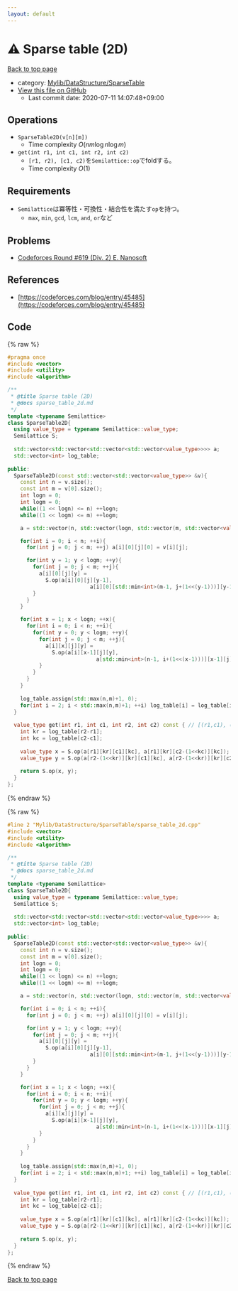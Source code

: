 ```yaml
---
layout: default
---
```


<!-- mathjax config similar to math.stackexchange -->
<script type="text/javascript" async
  src="https://cdnjs.cloudflare.com/ajax/libs/mathjax/2.7.5/MathJax.js?config=TeX-MML-AM_CHTML">
</script>
<script type="text/x-mathjax-config">
  MathJax.Hub.Config({
    TeX: { equationNumbers: { autoNumber: "AMS" }},
    tex2jax: {
      inlineMath: [ ['$','$'] ],
      processEscapes: true
    },
    "HTML-CSS": { matchFontHeight: false },
    displayAlign: "left",
    displayIndent: "2em"
  });
</script>

<script type="text/javascript" src="https://cdnjs.cloudflare.com/ajax/libs/jquery/3.4.1/jquery.min.js"></script>
<script src="https://cdn.jsdelivr.net/npm/jquery-balloon-js@1.1.2/jquery.balloon.min.js" integrity="sha256-ZEYs9VrgAeNuPvs15E39OsyOJaIkXEEt10fzxJ20+2I=" crossorigin="anonymous"></script>
<script type="text/javascript" src="../../../../assets/js/copy-button.js"></script>
<link rel="stylesheet" href="../../../../assets/css/copy-button.css" />


# :warning: Sparse table (2D)

<a href="../../../../index.html">Back to top page</a>

* category: <a href="../../../../index.html#9f519a6857abe7364ea5fbe97ba369aa">Mylib/DataStructure/SparseTable</a>
* <a href="{{ site.github.repository_url }}/blob/master/Mylib/DataStructure/SparseTable/sparse_table_2d.cpp">View this file on GitHub</a>
    - Last commit date: 2020-07-11 14:07:48+09:00




## Operations

- `SparseTable2D(v[n][m])`
	- Time complexity $O(nm\log n \log m)$
- `get(int r1, int c1, int r2, int c2)`
	- `[r1, r2), [c1, c2)`を`Semilattice::op`でfoldする。
	- Time complexity $O(1)$

## Requirements

- `Semilattice`は冪等性・可換性・結合性を満たす`op`を持つ。
	- `max`, `min`, `gcd`, `lcm`, `and`, `or`など

## Problems

- [Codeforces Round #619 (Div. 2) E. Nanosoft](https://codeforces.com/contest/1301/problem/E)

## References

- [https://codeforces.com/blog/entry/45485](https://codeforces.com/blog/entry/45485)


## Code

<a id="unbundled"></a>
{% raw %}
```cpp
#pragma once
#include <vector>
#include <utility>
#include <algorithm>

/**
 * @title Sparse table (2D)
 * @docs sparse_table_2d.md
 */
template <typename Semilattice>
class SparseTable2D{
  using value_type = typename Semilattice::value_type;
  Semilattice S;
  
  std::vector<std::vector<std::vector<std::vector<value_type>>>> a;
  std::vector<int> log_table;
  
public:
  SparseTable2D(const std::vector<std::vector<value_type>> &v){
    const int n = v.size();
    const int m = v[0].size();
    int logn = 0;
    int logm = 0;
    while((1 << logn) <= n) ++logn;
    while((1 << logm) <= m) ++logm;

    a = std::vector(n, std::vector(logn, std::vector(m, std::vector<value_type>(logm))));

    for(int i = 0; i < n; ++i){
      for(int j = 0; j < m; ++j) a[i][0][j][0] = v[i][j];

      for(int y = 1; y < logm; ++y){
        for(int j = 0; j < m; ++j){
          a[i][0][j][y] =
            S.op(a[i][0][j][y-1],
                          a[i][0][std::min<int>(m-1, j+(1<<(y-1)))][y-1]);
        }
      }
    }

    for(int x = 1; x < logn; ++x){
      for(int i = 0; i < n; ++i){
        for(int y = 0; y < logm; ++y){
          for(int j = 0; j < m; ++j){
            a[i][x][j][y] =
              S.op(a[i][x-1][j][y],
                            a[std::min<int>(n-1, i+(1<<(x-1)))][x-1][j][y]);
          }
        }
      }
    }
    
    log_table.assign(std::max(n,m)+1, 0);
    for(int i = 2; i < std::max(n,m)+1; ++i) log_table[i] = log_table[i>>1] + 1;
  }
  
  value_type get(int r1, int c1, int r2, int c2) const { // [(r1,c1), (r2,c2))
    int kr = log_table[r2-r1];
    int kc = log_table[c2-c1];
    
    value_type x = S.op(a[r1][kr][c1][kc], a[r1][kr][c2-(1<<kc)][kc]);
    value_type y = S.op(a[r2-(1<<kr)][kr][c1][kc], a[r2-(1<<kr)][kr][c2-(1<<kc)][kc]);
    
    return S.op(x, y);
  }
};

```
{% endraw %}

<a id="bundled"></a>
{% raw %}
```cpp
#line 2 "Mylib/DataStructure/SparseTable/sparse_table_2d.cpp"
#include <vector>
#include <utility>
#include <algorithm>

/**
 * @title Sparse table (2D)
 * @docs sparse_table_2d.md
 */
template <typename Semilattice>
class SparseTable2D{
  using value_type = typename Semilattice::value_type;
  Semilattice S;
  
  std::vector<std::vector<std::vector<std::vector<value_type>>>> a;
  std::vector<int> log_table;
  
public:
  SparseTable2D(const std::vector<std::vector<value_type>> &v){
    const int n = v.size();
    const int m = v[0].size();
    int logn = 0;
    int logm = 0;
    while((1 << logn) <= n) ++logn;
    while((1 << logm) <= m) ++logm;

    a = std::vector(n, std::vector(logn, std::vector(m, std::vector<value_type>(logm))));

    for(int i = 0; i < n; ++i){
      for(int j = 0; j < m; ++j) a[i][0][j][0] = v[i][j];

      for(int y = 1; y < logm; ++y){
        for(int j = 0; j < m; ++j){
          a[i][0][j][y] =
            S.op(a[i][0][j][y-1],
                          a[i][0][std::min<int>(m-1, j+(1<<(y-1)))][y-1]);
        }
      }
    }

    for(int x = 1; x < logn; ++x){
      for(int i = 0; i < n; ++i){
        for(int y = 0; y < logm; ++y){
          for(int j = 0; j < m; ++j){
            a[i][x][j][y] =
              S.op(a[i][x-1][j][y],
                            a[std::min<int>(n-1, i+(1<<(x-1)))][x-1][j][y]);
          }
        }
      }
    }
    
    log_table.assign(std::max(n,m)+1, 0);
    for(int i = 2; i < std::max(n,m)+1; ++i) log_table[i] = log_table[i>>1] + 1;
  }
  
  value_type get(int r1, int c1, int r2, int c2) const { // [(r1,c1), (r2,c2))
    int kr = log_table[r2-r1];
    int kc = log_table[c2-c1];
    
    value_type x = S.op(a[r1][kr][c1][kc], a[r1][kr][c2-(1<<kc)][kc]);
    value_type y = S.op(a[r2-(1<<kr)][kr][c1][kc], a[r2-(1<<kr)][kr][c2-(1<<kc)][kc]);
    
    return S.op(x, y);
  }
};

```
{% endraw %}

<a href="../../../../index.html">Back to top page</a>

